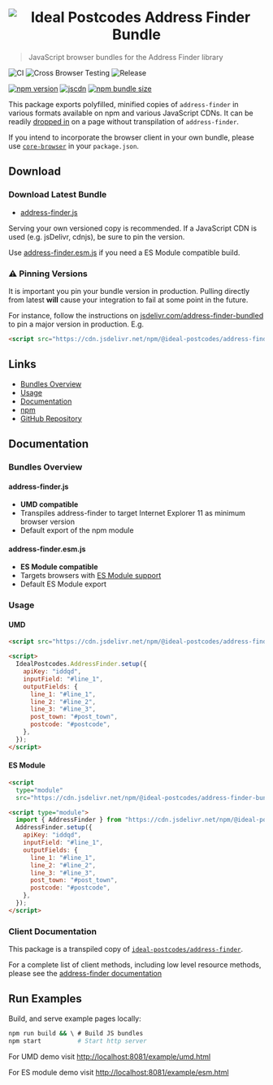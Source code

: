 <h1 align="center">
  <img src="https://img.ideal-postcodes.co.uk/Address%20Finder%20Logo@3x.png" alt="Ideal Postcodes Address Finder Bundle">
</h1>

> JavaScript browser bundles for the Address Finder library

![CI](https://github.com/ideal-postcodes/address-finder-bundled/workflows/CI/badge.svg)
![Cross Browser Testing](https://github.com/ideal-postcodes/address-finder-bundled/workflows/Cross%20Browser%20Testing/badge.svg)
![Release](https://github.com/ideal-postcodes/address-finder-bundled/workflows/Release/badge.svg)

[![npm version](https://badge.fury.io/js/%40ideal-postcodes%2Faddress-finder-bundled.svg)](https://badge.fury.io/js/%40ideal-postcodes%2Faddress-finder-bundled)
[![jscdn](https://badgen.net/jsdelivr/v/npm/@ideal-postcodes/address-finder-bundled)](https://cdn.jsdelivr.net/npm/@ideal-postcodes/address-finder-bundled/dist/)
[![npm bundle size](https://img.shields.io/bundlephobia/minzip/@ideal-postcodes/address-finder-bundled)](https://bundlephobia.com/result?p=@ideal-postcodes/address-finder-bundled)

This package exports polyfilled, minified copies of `address-finder` in various formats available on npm and various JavaScript CDNs. It can be readily [dropped in](#usage) on a page without transpilation of `address-finder`.

If you intend to incorporate the browser client in your own bundle, please use [`core-browser`](https://github.com/ideal-postcodes/core-browser) in your `package.json`.

## Download

### Download Latest Bundle

- [address-finder.js](https://cdn.jsdelivr.net/npm/@ideal-postcodes/address-finder-bundled/dist/address-finder.js)

Serving your own versioned copy is recommended. If a JavaScript CDN is used (e.g. jsDelivr, cdnjs), be sure to pin the version.

Use [address-finder.esm.js](https://cdn.jsdelivr.net/npm/@ideal-postcodes/address-finder-bundled/dist/address-finder.esm.js) if you need a ES Module compatible build.

### ⚠️ Pinning Versions

It is important you pin your bundle version in production. Pulling directly from latest **will** cause your integration to fail at some point in the future.

For instance, follow the instructions on [jsdelivr.com/address-finder-bundled](https://www.jsdelivr.com/package/npm/@ideal-postcodes/address-finder-bundled) to pin a major version in production.  E.g.

```html
<script src="https://cdn.jsdelivr.net/npm/@ideal-postcodes/address-finder-bundled@3"></script>
```

## Links

- [Bundles Overview](#bundles-overview)
- [Usage](#usage)
- [Documentation](https://address-finder.ideal-postcodes.dev/)
- [npm](https://www.npmjs.com/package/@ideal-postcodes/address-finder-bundled)
- [GitHub Repository](https://github.com/ideal-postcodes/address-finder-bundled)

## Documentation

### Bundles Overview

#### address-finder.js

- **UMD compatible**
- Transpiles address-finder to target Internet Explorer 11 as minimum browser version
- Default export of the npm module

#### address-finder.esm.js

- **ES Module compatible**
- Targets browsers with [ES Module support](https://caniuse.com/#search=module)
- Default ES Module export

### Usage

#### UMD

```html
<script src="https://cdn.jsdelivr.net/npm/@ideal-postcodes/address-finder-bundled@2.0.0"></script>

<script>
  IdealPostcodes.AddressFinder.setup({
    apiKey: "iddqd",
    inputField: "#line_1",
    outputFields: {
      line_1: "#line_1",
      line_2: "#line_2",
      line_3: "#line_3",
      post_town: "#post_town",
      postcode: "#postcode",
    },
  });
</script>
```

#### ES Module

```html
<script
  type="module"
  src="https://cdn.jsdelivr.net/npm/@ideal-postcodes/address-finder-bundled@2/dist/address-finder.esm.js"></script>

<script type="module">
  import { AddressFinder } from "https://cdn.jsdelivr.net/npm/@ideal-postcodes/address-finder-bundled@2/dist/address-finder.esm.js";
  AddressFinder.setup({
    apiKey: "iddqd",
    inputField: "#line_1",
    outputFields: {
      line_1: "#line_1",
      line_2: "#line_2",
      line_3: "#line_3",
      post_town: "#post_town",
      postcode: "#postcode",
    },
  });
</script>
```

### Client Documentation

This package is a transpiled copy of [`ideal-postcodes/address-finder`](https://www.npmjs.com/package/@ideal-postcodes/address-finder).

For a complete list of client methods, including low level resource methods, please see the [address-finder documentation](https://address-finder.ideal-postcodes.dev/#documentation)

## Run Examples

Build, and serve example pages locally:

```bash
npm run build && \ # Build JS bundles
npm start          # Start http server
```

For UMD demo visit [http://localhost:8081/example/umd.html](http://localhost:8081/example/umd.html)

For ES module demo visit [http://localhost:8081/example/esm.html](http://localhost:8081/example/esm.html)
